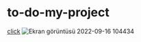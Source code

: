 # to-do-my-project
[click](https://ozkan4186.github.io/My_todo_project/)
![Ekran görüntüsü 2022-09-16 104434](https://user-images.githubusercontent.com/109352349/190584760-76d61060-6c17-467b-be82-a0ccc3fb9f23.png)

